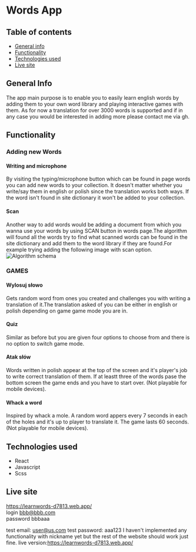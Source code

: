 # Words App
## Table of contents
* [General info](#general-info)
* [Functionality](#functionality)
* [Technologies used](#technologies-used)
* [Live site](#live-site)
## General Info 
  The app main purpose is to enable you to easily learn english words by adding them to your own word library and playing interactive games with them. As for now a translation for over 3000 words is supported and if in any case you would be interested in adding more please contact me via gh.
## Functionality
  ### Adding new Words
  #### Writing and microphone
   By visiting the typing/microphone button which can be found in page words you can add new words to your collection. It doesn't matter whether you write/say   them in english or polish since the translation works both ways. If the word isn't found in site dictionary it won't be added to your collection.
  #### Scan
  Another way to add words would be adding a document from which you wanna use your words by using SCAN button in words page.The algorithm will found all the words
  try to find what scanned words can be found in the site dictionary and add them to the word library if they are found.For example trying adding the following image   with scan option.
  ![Algorithm schema](https://cms.qz.com/wp-content/uploads/2017/08/image-uploaded-from-ios.jpg?quality=75&strip=all&w=1600&h=900&crop=1) 
### GAMES
  #### Wylosuj słowo
   Gets random word from ones you created and challenges you with writing a translation of it.The translation asked of you can be either in english or polish depending
   on game game mode you are in.
  #### Quiz
   Similar as before but you are given four options to choose from and there is no option to switch game mode.
  #### Atak słów
   Words written in polish appear at the top of the screen and it's player's job to write correct translation of them. If at leastt three of the words pase the bottom
   screen the game ends and you have to start over. (Not playable for mobile devices).
  #### Whack a word
   Inspired by whack a mole. A random word appers every 7 seconds in each of the holes and it's up to player to translate it. The game lasts 60 seconds. (Not playable    for mobile devices).
## Technologies used
  * React
  * Javascript
  * Scss
## Live site
  https://learnwords-d7813.web.app/ <br/>
  login bbb@bbb.com <br/>
  password bbbaaa 
  
    



  

test email: user@us.com
test password: aaa123 
I haven't implemented any functionality with nickname yet but the rest of the website should work just fine.
live version:https://learnwords-d7813.web.app/



